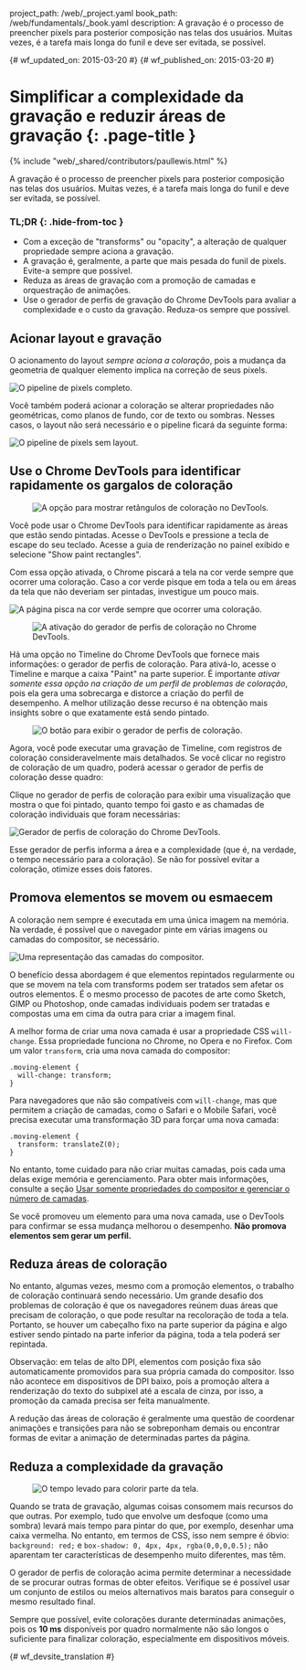 project_path: /web/_project.yaml
book_path: /web/fundamentals/_book.yaml
description: A gravação é o processo de preencher pixels para posterior composição nas telas dos usuários. Muitas vezes, é a tarefa mais longa do funil e deve ser evitada, se possível.

{# wf_updated_on: 2015-03-20 #}
{# wf_published_on: 2015-03-20 #}

# Simplificar a complexidade da gravação e reduzir áreas de gravação {: .page-title }

{% include "web/_shared/contributors/paullewis.html" %}

A gravação é o processo de preencher pixels para posterior composição 
nas telas dos usuários. Muitas vezes, é a tarefa mais longa do 
funil e deve ser evitada, se possível.

### TL;DR {: .hide-from-toc } 

* Com a exceção de "transforms" ou "opacity", a alteração de qualquer propriedade sempre aciona a gravação.
* A gravação é, geralmente, a parte que mais pesada do funil de pixels. Evite-a sempre que possível.
* Reduza as áreas de gravação com a promoção de camadas e orquestração de animações.
* Use o gerador de perfis de gravação do Chrome DevTools para avaliar a complexidade e o custo da gravação. Reduza-os sempre que possível.

## Acionar layout e gravação

O acionamento do layout _sempre aciona a coloração_, pois a mudança da geometria de qualquer elemento implica na correção de seus pixels.

<img src="images/simplify-paint-complexity-and-reduce-paint-areas/frame.jpg"  alt="O pipeline de pixels completo.">

Você também poderá acionar a coloração se alterar propriedades não geométricas, como planos de fundo, cor de texto ou sombras. Nesses casos, o layout não será necessário e o pipeline ficará da seguinte forma:

<img src="images/simplify-paint-complexity-and-reduce-paint-areas/frame-no-layout.jpg"  alt="O pipeline de pixels sem layout.">

## Use o Chrome DevTools para identificar rapidamente os gargalos de coloração

<div class="attempt-right">
  <figure>
    <img src="images/simplify-paint-complexity-and-reduce-paint-areas/show-paint-rectangles.jpg" alt="A opção para mostrar retângulos de coloração no DevTools.">
  </figure>
</div>

Você pode usar o Chrome DevTools para identificar rapidamente as áreas que estão sendo pintadas. Acesse o DevTools e pressione a tecla de escape do seu teclado. Acesse a guia de renderização no painel exibido e selecione "Show paint rectangles".

<div style="clear:both;"></div>

Com essa opção ativada, o Chrome piscará a tela na cor verde sempre que ocorrer uma coloração. Caso a cor verde pisque em toda a tela ou em áreas da tela que não deveriam ser pintadas, investigue um pouco mais.

<img src="images/simplify-paint-complexity-and-reduce-paint-areas/show-paint-rectangles-green.jpg"  alt="A página pisca na cor verde sempre que ocorrer uma coloração.">


<div class="attempt-right">
  <figure>
    <img src="images/simplify-paint-complexity-and-reduce-paint-areas/paint-profiler-toggle.jpg" alt="A ativação do gerador de perfis de coloração no Chrome DevTools.">
  </figure>
</div>

Há uma opção no Timeline do Chrome DevTools que fornece mais informações: o gerador de perfis de coloração. Para ativá-lo, acesse o Timeline e marque a caixa "Paint" na parte superior. É importante _ativar somente essa opção na criação de um perfil de problemas de coloração_, pois ela gera uma sobrecarga e distorce a criação do perfil de desempenho. A melhor utilização desse recurso é na obtenção mais insights sobre o que exatamente está sendo pintado.

<div style="clear:both;"></div>

<div class="attempt-right">
  <figure>
    <img src="images/simplify-paint-complexity-and-reduce-paint-areas/paint-profiler-button.jpg" alt="O botão para exibir o gerador de perfis de coloração." class="screenshot">
  </figure>
</div>

Agora, você pode executar uma gravação de Timeline, com registros de coloração consideravelmente mais detalhados. Se você clicar no registro de coloração de um quadro, poderá acessar o gerador de perfis de coloração desse quadro:

<div style="clear:both;"></div>

Clique no gerador de perfis de coloração para exibir uma visualização que mostra o que foi pintado, quanto tempo foi gasto e as chamadas de coloração individuais que foram necessárias:

<img src="images/simplify-paint-complexity-and-reduce-paint-areas/paint-profiler.jpg"  alt="Gerador de perfis de coloração do Chrome DevTools.">

Esse gerador de perfis informa a área e a complexidade (que é, na verdade, o tempo necessário para a coloração). Se não for possível evitar a coloração, otimize esses dois fatores.

## Promova elementos se movem ou esmaecem

A coloração nem sempre é executada em uma única imagem na memória. Na verdade, é possível que o navegador pinte em várias imagens ou camadas do compositor, se necessário.

<img src="images/simplify-paint-complexity-and-reduce-paint-areas/layers.jpg"  alt="Uma representação das camadas do compositor.">

O benefício dessa abordagem é que elementos repintados regularmente ou que se movem na tela com transforms podem ser tratados sem afetar os outros elementos. É o mesmo processo de pacotes de arte como Sketch, GIMP ou Photoshop, onde camadas individuais podem ser tratadas e compostas uma em cima da outra para criar a imagem final.

A melhor forma de criar uma nova camada é usar a propriedade CSS `will-change`. Essa propriedade funciona no Chrome, no Opera e no Firefox. Com um valor `transform`, cria uma nova camada do compositor:


    .moving-element {
      will-change: transform;
    }


Para navegadores que não são compatíveis com `will-change`, mas que permitem a criação de camadas, como o Safari e o Mobile Safari, você precisa executar uma transformação 3D para forçar uma nova camada:


    .moving-element {
      transform: translateZ(0);
    }


No entanto, tome cuidado para não criar muitas camadas, pois cada uma delas exige memória e gerenciamento. Para obter mais informações, consulte a seção [Usar somente propriedades do compositor e gerenciar o número de camadas](stick-to-compositor-only-properties-and-manage-layer-count).

Se você promoveu um elemento para uma nova camada, use o DevTools para confirmar se essa mudança melhorou o desempenho. **Não promova elementos sem gerar um perfil.**

## Reduza áreas de coloração

No entanto, algumas vezes, mesmo com a promoção elementos, o trabalho de coloração continuará sendo necessário. Um grande desafio dos problemas de coloração é que os navegadores reúnem duas áreas que precisam de coloração, o que pode resultar na recoloração de toda a tela. Portanto, se houver um cabeçalho fixo na parte superior da página e algo estiver sendo pintado na parte inferior da página, toda a tela poderá ser repintada.

Observação: em telas de alto DPI, elementos com posição fixa são automaticamente promovidos para sua própria camada do compositor. Isso não acontece em dispositivos de DPI baixo, pois a promoção altera a renderização do texto do subpixel até a escala de cinza, por isso, a promoção da camada precisa ser feita manualmente.

A redução das áreas de coloração é geralmente uma questão de coordenar animações e transições para não se sobreponham demais ou encontrar formas de evitar a animação de determinadas partes da página.

## Reduza a complexidade da gravação

<div class="attempt-right">
  <figure>
    <img src="images/simplify-paint-complexity-and-reduce-paint-areas/profiler-chart.jpg" alt="O tempo levado para colorir parte da tela.">
  </figure>
</div>

Quando se trata de gravação, algumas coisas consomem mais recursos do que outras. Por exemplo, tudo que envolve um desfoque (como uma sombra) levará mais tempo para pintar do que, por exemplo, desenhar uma caixa vermelha. No entanto, em termos de CSS, isso nem sempre é óbvio: `background: red;` e `box-shadow: 0, 4px, 4px, rgba(0,0,0,0.5);` não aparentam ter características de desempenho muito diferentes, mas têm.

O gerador de perfis de coloração acima permite determinar a necessidade de se procurar outras formas de obter efeitos. Verifique se é possível usar um conjunto de estilos ou meios alternativos mais baratos para conseguir o mesmo resultado final.

Sempre que possível, evite colorações durante determinadas animações, pois os **10 ms** disponíveis por quadro normalmente não são longos o suficiente para finalizar coloração, especialmente em dispositivos móveis.


{# wf_devsite_translation #}
